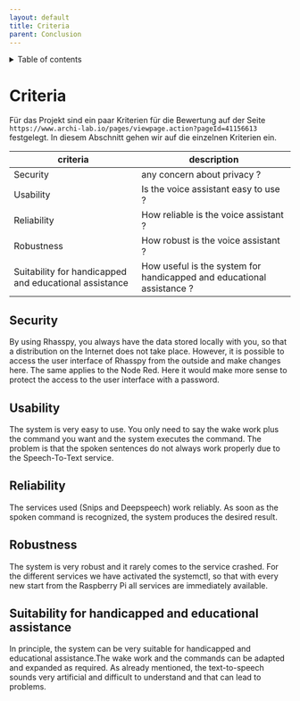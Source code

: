 ```yaml
---
layout: default
title: Criteria
parent: Conclusion
---
```


<details close markdown="block">
  <summary>
    Table of contents
  </summary>
  {: .text-delta }
1. TOC
{:toc}
</details>

# Criteria

Für das Projekt sind ein paar Kriterien für die Bewertung auf der Seite `https://www.archi-lab.io/pages/viewpage.action?pageId=41156613` festgelegt.
In diesem Abschnitt gehen wir auf die einzelnen Kriterien ein.

|criteria|description |
|----------------|-------------------------------------------------------------------------------------|
|Security| any concern about privacy ?|
|Usability | Is the voice assistant easy to use ?|
|Reliability| How reliable is the voice assistant ?|
|Robustness| How robust is the voice assistant ?|
|Suitability for handicapped and educational assistance| How useful is the system for handicapped and educational assistance ?

## Security
By using Rhasspy, you always have the data stored locally with you, so that a distribution on the Internet does not take place. However, it is possible to access the user interface of Rhasspy from the outside and make changes here. The same applies to the Node Red.
Here it would make more sense to protect the access to the user interface with a password.

## Usability
The system is very easy to use. You only need to say the wake work plus the command you want and the system executes the command. The problem is that the spoken sentences do not always work properly due to the Speech-To-Text service.

## Reliability
The services used (Snips and Deepspeech) work reliably. As soon as the spoken command is recognized, the system produces the desired result.

## Robustness
The system is very robust and it rarely comes to the service crashed.
For the different services we have activated the systemctl, so that with every new start from the Raspberry Pi all services are immediately available.

## Suitability for handicapped and educational assistance

In principle, the system can be very suitable for handicapped and educational assistance.The wake work and the commands can be adapted and expanded as required.
As already mentioned, the text-to-speech sounds very artificial and difficult to understand and that can lead to problems.

